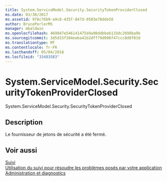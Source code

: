 ```yaml
---
title: System.ServiceModel.Security.SecurityTokenProviderClosed
ms.date: 03/30/2017
ms.assetid: 978c76b9-a9c8-435f-847d-0503e78dde50
author: BrucePerlerMS
manager: mbaldwin
ms.openlocfilehash: 469047e546141475d4a90ddbbeb133dc2698ba9b
ms.sourcegitcommit: 3d5d33f384eeba41b2dff79d096f47ccc8d8f03d
ms.translationtype: MT
ms.contentlocale: fr-FR
ms.lasthandoff: 05/04/2018
ms.locfileid: "33483583"
---
```

# <a name="systemservicemodelsecuritysecuritytokenproviderclosed"></a>System.ServiceModel.Security.SecurityTokenProviderClosed
System.ServiceModel.Security.SecurityTokenProviderClosed  
  
## <a name="description"></a>Description  
 Le fournisseur de jetons de sécurité a été fermé.  
  
## <a name="see-also"></a>Voir aussi  
 [Suivi](../../../../../docs/framework/wcf/diagnostics/tracing/index.md)  
 [Utilisation du suivi pour résoudre les problèmes posés par votre application](../../../../../docs/framework/wcf/diagnostics/tracing/using-tracing-to-troubleshoot-your-application.md)  
 [Administration et diagnostics](../../../../../docs/framework/wcf/diagnostics/index.md)
